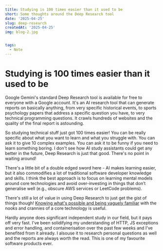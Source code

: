 ```yaml
---
title: Studying is 100 times easier than it used to be
short: Some thoughts around the Deep Research tool
date: '2025-04-25'
slug: deep-research
createdAt: '2025-04-25'
img: blog-2.jpg


tags:
  - Note
---
```


# Studying is 100 times easier than it used to be
Google Gemini's standard Deep Research tool is available for free to everyone with a Google account. It's an AI research tool that can generate reports on basically anything, from very specific historical events, to sports psychology papers that address a specific question you have, to very technical programming questions. It crawls hundreds of websites and the quality of the final report is astounding. 

So studying technical stuff just got 100 times easier! You can be really specific about what you want to learn and what you struggle with. You can ask it to give 10 complex examples. You can ask it to be funny if you need to learn something boring. I don't see how AI study assistants could get any better in the future, Deep Research is just that good. There's no point in waiting around!

There's a little bit of a double edged sword here - AI makes learning easier, but it also commodifies a lot of traditional software developer knowledge and skills. I think the best approach is to focus on learning mental models around core technologies and avoid over-investing in things that don’t generalise well (e.g., obscure AWS services or LeetCode problems).

There's still a lot of value in using Deep Research to just get the gist of things though! [Knowing what's possible and being vaguely familiar](https://www.pluralsight.com/resources/blog/cloud/the-career-changing-art-of-reading-the-docs) with the nooks and crannies of a core technology is useful. 

Hardly anyone does significant independent study in our field, but it pays off very fast. I've been solidifying my understanding of HTTP, JS exceptions and error handling, and containerisation over the past few weeks and I've benefited from it already. I alsouse it to research personal questions as well and the reports are always worth the read. This is one of my favourite software products ever. 